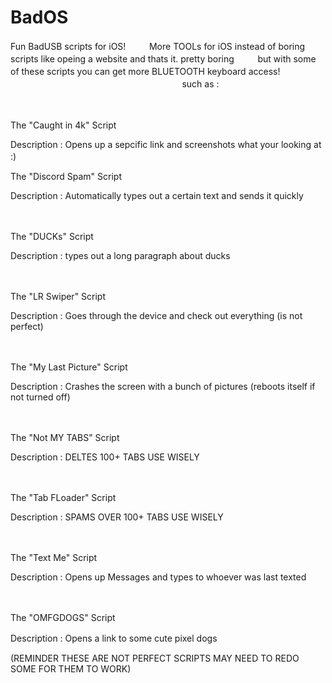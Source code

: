 # BadOS
Fun BadUSB scripts for iOS! 
ㅤ
ㅤ
More TOOLs for iOS instead of boring scripts like opeing a website and thats it. pretty boring
ㅤ
ㅤ
but with some of these scripts you can get more BLUETOOTH keyboard access! ㅤㅤㅤㅤㅤㅤㅤㅤㅤㅤㅤㅤㅤㅤㅤㅤㅤㅤㅤㅤㅤㅤㅤㅤㅤㅤ
such as :

ㅤ

The "Caught in 4k" Script

Description : Opens up a sepcific link and screenshots what your looking at :)
ㅤ


The "Discord Spam" Script

Description : Automatically types out a certain text and sends it quickly

ㅤ

The "DUCKs" Script

Description : types out a long paragraph about ducks

ㅤ

The "LR Swiper" Script

Description : Goes through the device and check out everything (is not perfect)

ㅤ

The "My Last Picture" Script

Description : Crashes the screen with a bunch of pictures (reboots itself if not turned off)

ㅤ

The "Not MY TABS" Script

Description : DELTES 100+ TABS USE WISELY 

ㅤ

The "Tab FLoader" Script

Description : SPAMS OVER 100+ TABS USE WISELY 

ㅤ

The "Text Me" Script

Description : Opens up Messages and types to whoever was last texted

ㅤㅤ

The "OMFGDOGS" Script

Description : Opens a link to some cute pixel dogs
ㅤ
ㅤ

(REMINDER THESE ARE NOT PERFECT SCRIPTS MAY NEED TO REDO SOME FOR THEM TO WORK)

